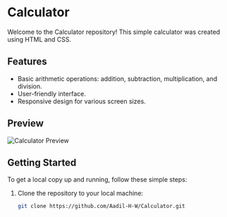 # Calculator

Welcome to the Calculator repository! This simple calculator was created using HTML and CSS.

## Features

- Basic arithmetic operations: addition, subtraction, multiplication, and division.
- User-friendly interface.
- Responsive design for various screen sizes.

## Preview

![Calculator Preview]([https://raw.githubusercontent.com/Aadil-H-W/Calculator/main/preview.png](https://github.com/Aadil-H-W/Calculator/blob/main/Calculator.png))


## Getting Started

To get a local copy up and running, follow these simple steps:

1. Clone the repository to your local machine:

   ```bash
   git clone https://github.com/Aadil-H-W/Calculator.git
